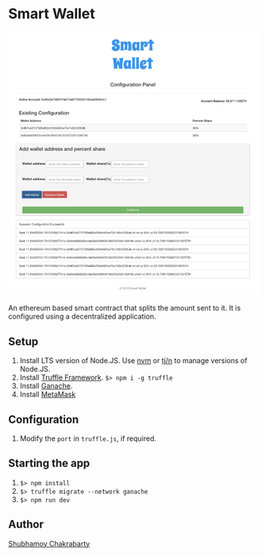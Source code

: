 # Smart Wallet
![Smart Wallet Configuration Panel](screenshot.png)

An ethereum based smart contract that splits the amount sent to it. It is configured using a decentralized application.

## Setup
1. Install LTS version of Node.JS. Use [nvm](https://github.com/creationix/nvm) or [tj/n](https://github.com/tj/n) to manage versions of Node.JS.
2. Install [Truffle Framework](https://truffleframework.com). `$> npm i -g truffle`
3. Install [Ganache](https://truffleframework.com/ganache).
4. Install [MetaMask](https://metamask.io)

## Configuration
1. Modify the `port` in `truffle.js`, if required.

## Starting the app
1. `$> npm install`
2. `$> truffle migrate --network ganache`
3. `$> npm run dev`

## Author
[Shubhamoy Chakrabarty](https://github.com/shubhamoy)

